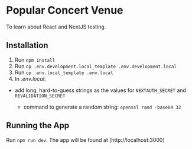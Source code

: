 # Popular Concert Venue

To learn about React and NextJS testing.

## Installation

1. Run `npm install`
1. Run `cp .env.development.local_template .env.development.local`
1. Run `cp .env.local_template .env.local`
1. In _.env.local_:

- add long, hard-to-guess strings as the values for `NEXTAUTH_SECRET` and `REVALIDATION_SECRET`

  - command to generate a random string: `openssl rand -base64 32`

## Running the App

Run `npm run dev`. The app will be found at [http://localhost:3000]
